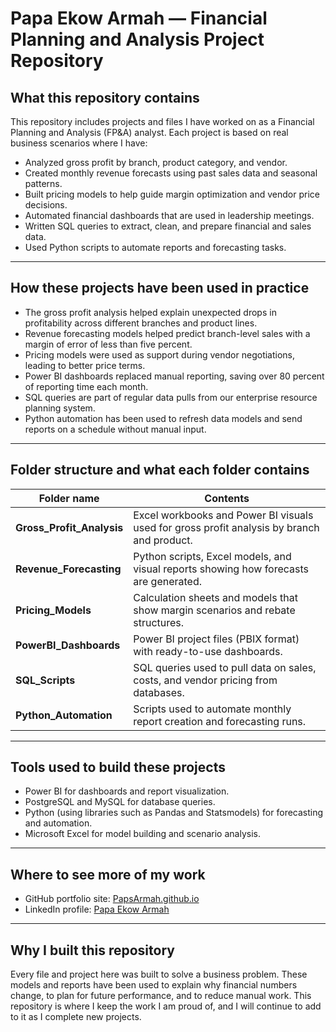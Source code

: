 # Papa Ekow Armah — Financial Planning and Analysis Project Repository

## What this repository contains
This repository includes projects and files I have worked on as a Financial Planning and Analysis (FP&A) analyst. Each project is based on real business scenarios where I have:  
- Analyzed gross profit by branch, product category, and vendor.  
- Created monthly revenue forecasts using past sales data and seasonal patterns.  
- Built pricing models to help guide margin optimization and vendor price decisions.  
- Automated financial dashboards that are used in leadership meetings.  
- Written SQL queries to extract, clean, and prepare financial and sales data.  
- Used Python scripts to automate reports and forecasting tasks.  

---

## How these projects have been used in practice
- The gross profit analysis helped explain unexpected drops in profitability across different branches and product lines.  
- Revenue forecasting models helped predict branch-level sales with a margin of error of less than five percent.  
- Pricing models were used as support during vendor negotiations, leading to better price terms.  
- Power BI dashboards replaced manual reporting, saving over 80 percent of reporting time each month.  
- SQL queries are part of regular data pulls from our enterprise resource planning system.  
- Python automation has been used to refresh data models and send reports on a schedule without manual input.  

---

## Folder structure and what each folder contains
| Folder name                   | Contents                                                                 |
|--------------------------------|--------------------------------------------------------------------------|
| **Gross_Profit_Analysis**      | Excel workbooks and Power BI visuals used for gross profit analysis by branch and product. |
| **Revenue_Forecasting**        | Python scripts, Excel models, and visual reports showing how forecasts are generated. |
| **Pricing_Models**             | Calculation sheets and models that show margin scenarios and rebate structures. |
| **PowerBI_Dashboards**         | Power BI project files (PBIX format) with ready-to-use dashboards.      |
| **SQL_Scripts**                | SQL queries used to pull data on sales, costs, and vendor pricing from databases. |
| **Python_Automation**          | Scripts used to automate monthly report creation and forecasting runs.  |

---

## Tools used to build these projects
- Power BI for dashboards and report visualization.  
- PostgreSQL and MySQL for database queries.  
- Python (using libraries such as Pandas and Statsmodels) for forecasting and automation.  
- Microsoft Excel for model building and scenario analysis.  

---

## Where to see more of my work
- GitHub portfolio site: [PapsArmah.github.io](https://PapsArmah.github.io)  
- LinkedIn profile: [Papa Ekow Armah](https://www.linkedin.com/in/papa-ekow-armah/)  

---

## Why I built this repository
Every file and project here was built to solve a business problem. These models and reports have been used to explain why financial numbers change, to plan for future performance, and to reduce manual work. This repository is where I keep the work I am proud of, and I will continue to add to it as I complete new projects.  
